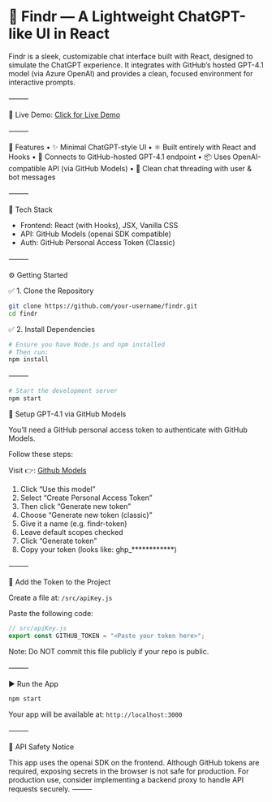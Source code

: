 # 🧠 Findr — A Lightweight ChatGPT-like UI in React

Findr is a sleek, customizable chat interface built with React, designed to simulate the ChatGPT experience. It integrates with GitHub’s hosted GPT-4.1 model (via Azure OpenAI) and provides a clean, focused environment for interactive prompts.

⸻

🚀 Live Demo: [Click for Live Demo](#)

⸻

📌 Features
	•	✨ Minimal ChatGPT-style UI
	•	⚛️ Built entirely with React and Hooks
	•	🧠 Connects to GitHub-hosted GPT-4.1 endpoint
	•	📦 Uses OpenAI-compatible API (via GitHub Models)
	•	🧵 Clean chat threading with user & bot messages

⸻

🧰 Tech Stack

- Frontend: React (with Hooks), JSX, Vanilla CSS
- API: GitHub Models (openai SDK compatible)
- Auth: GitHub Personal Access Token (Classic)

⸻

⚙️ Getting Started

✅ 1. Clone the Repository

```bash
git clone https://github.com/your-username/findr.git
cd findr
```

✅ 2. Install Dependencies

```bash
# Ensure you have Node.js and npm installed
# Then run:
npm install
```

⸻

```bash
# Start the development server
npm start
```

🔐 Setup GPT-4.1 via GitHub Models

You’ll need a GitHub personal access token to authenticate with GitHub Models.

Follow these steps:

Visit 👉: [Github Models](https://github.com/marketplace/models/azure-openai/gpt-4-1/playground)

1. Click “Use this model”
2. Select “Create Personal Access Token”
3. Then click “Generate new token”
4. Choose “Generate new token (classic)”
5. Give it a name (e.g. findr-token)
6. Leave default scopes checked
7. Click “Generate token”
8. Copy your token (looks like: ghp_************)

⸻

🔧 Add the Token to the Project

Create a file at: `/src/apiKey.js`

Paste the following code:

```javascript
// src/apiKey.js
export const GITHUB_TOKEN = "<Paste your token here>";
```

Note: Do NOT commit this file publicly if your repo is public.

⸻

▶️ Run the App

```bash
npm start
```

Your app will be available at: `http://localhost:3000`

⸻

🔐 API Safety Notice

This app uses the openai SDK on the frontend. Although GitHub tokens are required, exposing secrets in the browser is not safe for production.
For production use, consider implementing a backend proxy to handle API requests securely.
⸻

